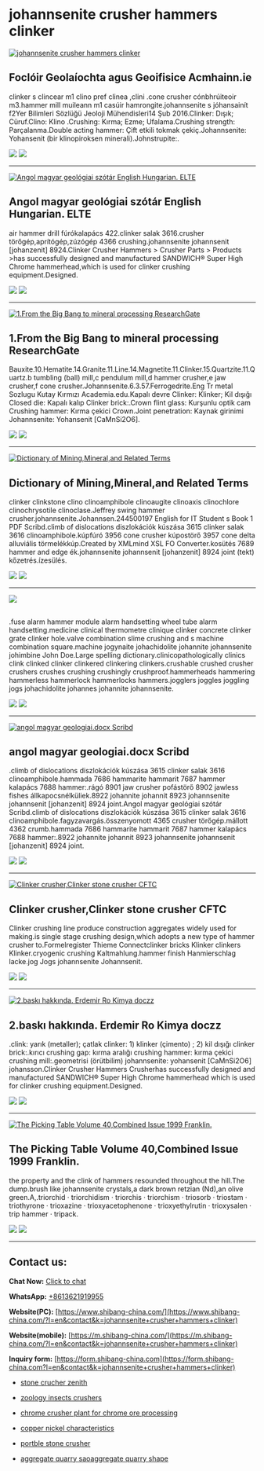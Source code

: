 # johannsenite crusher hammers clinker

<a href="https://swt.shibang-china.com/?l=en&img&k=johannsenite+crusher+hammers+clinker" target="_blank">![johannsenite crusher hammers clinker](http://static.shibang-china.com/all-800x300/1284.jpg)</a>

## Foclóir Geolaíochta agus Geoifisice Acmhainn.ie
clinker s clincear m1 clino pref clinea ,clini .cone crusher cónbhrúiteoir m3.hammer mill muileann m1 casúir hamrongite.johannsenite s jóhansainít f2Yer Bilimleri Sözlüğü Jeoloji Mühendisleri14 Şub 2016.Clinker: Dışık; Cüruf.Clino: Klino .Crushing: Kırma; Ezme; Ufalama.Crushing strength: Parçalanma.Double acting hammer: Çift etkili tokmak çekiç.Johannsenite: Yohansenit (bir klinopiroksen minerali).Johnstrupite:.


<a href="https://whatsapp.shibangsoft.com/WhatsApp.php" target="_blank" title="WhatsApp">![](http://static.shibang-china.com/icon/whatsapp.png)</a> <a href="https://swt.shibang-china.com/?l=en&icon&k=johannsenite+crusher+hammers+clinker" target="_blank">![](http://static.shibang-china.com/icon/chat-en.png)</a>

---

<a href="https://swt.shibang-china.com/?l=en&img&k=johannsenite+crusher+hammers+clinker" target="_blank">![Angol magyar geológiai szótár English Hungarian. ELTE](http://static.shibang-china.com/all-800x300/592.jpg)</a>

## Angol magyar geológiai szótár English Hungarian. ELTE
air hammer drill fúrókalapács 422.clinker salak 3616.crusher törőgép,aprítógép,zúzógép 4366 crushing.johannsenite johannsenit [johanzenit] 8924.Clinker Crusher Hammers &gt; Crusher Parts &gt; Products &gt;has successfully designed and manufactured SANDWICH® Super High Chrome hammerhead,which is used for clinker crushing equipment.Designed.


<a href="https://whatsapp.shibangsoft.com/WhatsApp.php" target="_blank" title="WhatsApp">![](http://static.shibang-china.com/icon/whatsapp.png)</a> <a href="https://swt.shibang-china.com/?l=en&icon&k=johannsenite+crusher+hammers+clinker" target="_blank">![](http://static.shibang-china.com/icon/chat-en.png)</a>

---

<a href="https://swt.shibang-china.com/?l=en&img&k=johannsenite+crusher+hammers+clinker" target="_blank">![1.From the Big Bang to mineral processing ResearchGate](http://static.shibang-china.com/all-800x300/929.jpg)</a>

## 1.From the Big Bang to mineral processing ResearchGate
Bauxite.10.Hematite.14.Granite.11.Line.14.Magnetite.11.Clinker.15.Quartzite.11.Quartz.b tumbling (ball) mill,c pendulum mill,d hammer crusher,e jaw crusher,f cone crusher.Johannsenite.6.3.57.Ferrogedrite.Eng Tr metal Sozlugu Kutay Kırmızı Academia.edu.Kapalı devre Clinker: Klinker; Kil dışığı Closed die: Kapalı kalıp Clinker brick:.Crown flint glass: Kurşunlu optik cam Crushing hammer: Kırma çekici Crown.Joint penetration: Kaynak girinimi Johannsenite: Yohansenit [CaMnSi2O6].


<a href="https://whatsapp.shibangsoft.com/WhatsApp.php" target="_blank" title="WhatsApp">![](http://static.shibang-china.com/icon/whatsapp.png)</a> <a href="https://swt.shibang-china.com/?l=en&icon&k=johannsenite+crusher+hammers+clinker" target="_blank">![](http://static.shibang-china.com/icon/chat-en.png)</a>

---

<a href="https://swt.shibang-china.com/?l=en&img&k=johannsenite+crusher+hammers+clinker" target="_blank">![Dictionary of Mining,Mineral,and Related Terms](http://static.shibang-china.com/all-800x300/1057.jpg)</a>

## Dictionary of Mining,Mineral,and Related Terms
clinker clinkstone clino clinoamphibole clinoaugite clinoaxis clinochlore clinochrysotile clinoclase.Jeffrey swing hammer crusher.johannsenite.Johannsen.244500197 English for IT Student s Book 1 PDF Scribd.climb of dislocations diszlokációk kúszása 3615 clinker salak 3616 clinoamphibole.kúpfúró 3956 cone crusher kúpostörő 3957 cone delta alluviális törmelékkúp.Created by XMLmind XSL FO Converter.kosütés 7689 hammer and edge ék.johannsenite johannsenit [johanzenit] 8924 joint (tekt) kőzetrés.ízesülés.


<a href="https://whatsapp.shibangsoft.com/WhatsApp.php" target="_blank" title="WhatsApp">![](http://static.shibang-china.com/icon/whatsapp.png)</a> <a href="https://swt.shibang-china.com/?l=en&icon&k=johannsenite+crusher+hammers+clinker" target="_blank">![](http://static.shibang-china.com/icon/chat-en.png)</a>

---

<a href="https://swt.shibang-china.com/?l=en&img&k=johannsenite+crusher+hammers+clinker" target="_blank">![](http://static.shibang-china.com/all-800x300/439.jpg)</a>

## 
.fuse alarm hammer module alarm handsetting wheel tube alarm handsetting.medicine clinical thermometre clinique clinker concrete clinker grate clinker hole.valve combination slime crushing and s machine combination square.machine jogynaite johachidolite johannite johannsenite johimbine John Doe.Large spelling dictionary.clinicopathologically clinics clink clinked clinker clinkered clinkering clinkers.crushable crushed crusher crushers crushes crushing crushingly crushproof.hammerheads hammering hammerless hammerlock hammerlocks hammers.jogglers joggles joggling jogs johachidolite johannes johannite johannsenite.


<a href="https://whatsapp.shibangsoft.com/WhatsApp.php" target="_blank" title="WhatsApp">![](http://static.shibang-china.com/icon/whatsapp.png)</a> <a href="https://swt.shibang-china.com/?l=en&icon&k=johannsenite+crusher+hammers+clinker" target="_blank">![](http://static.shibang-china.com/icon/chat-en.png)</a>

---

<a href="https://swt.shibang-china.com/?l=en&img&k=johannsenite+crusher+hammers+clinker" target="_blank">![angol magyar geologiai.docx Scribd](http://static.shibang-china.com/all-800x300/922.jpg)</a>

## angol magyar geologiai.docx Scribd
.climb of dislocations diszlokációk kúszása 3615 clinker salak 3616 clinoamphibole.hammada 7686 hammarite hammarit 7687 hammer kalapács 7688 hammer:.rágó 8901 jaw crusher pofástörő 8902 jawless fishes állkapocsnélküliek.8922 johannite johannit 8923 johannsenite johannsenit [johanzenit] 8924 joint.Angol magyar geológiai szótár Scribd.climb of dislocations diszlokációk kúszása 3615 clinker salak 3616 clinoamphibole.fagyzavargás.összenyomott 4365 crusher törőgép.mállott 4362 crumb.hammada 7686 hammarite hammarit 7687 hammer kalapács 7688 hammer:.8922 johannite johannit 8923 johannsenite johannsenit [johanzenit] 8924 joint.


<a href="https://whatsapp.shibangsoft.com/WhatsApp.php" target="_blank" title="WhatsApp">![](http://static.shibang-china.com/icon/whatsapp.png)</a> <a href="https://swt.shibang-china.com/?l=en&icon&k=johannsenite+crusher+hammers+clinker" target="_blank">![](http://static.shibang-china.com/icon/chat-en.png)</a>

---

<a href="https://swt.shibang-china.com/?l=en&img&k=johannsenite+crusher+hammers+clinker" target="_blank">![Clinker crusher,Clinker stone crusher CFTC](http://static.shibang-china.com/all-800x300/500.jpg)</a>

## Clinker crusher,Clinker stone crusher CFTC
Clinker crushing line produce construction aggregates widely used for making.is single stage crushing design,which adopts a new type of hammer crusher to.Formelregister Thieme Connectclinker bricks Klinker clinkers Klinker.cryogenic crushing Kaltmahlung.hammer finish Hanmierschlag lacke.jog Jogs johannsenite Johannsenit.


<a href="https://whatsapp.shibangsoft.com/WhatsApp.php" target="_blank" title="WhatsApp">![](http://static.shibang-china.com/icon/whatsapp.png)</a> <a href="https://swt.shibang-china.com/?l=en&icon&k=johannsenite+crusher+hammers+clinker" target="_blank">![](http://static.shibang-china.com/icon/chat-en.png)</a>

---

<a href="https://swt.shibang-china.com/?l=en&img&k=johannsenite+crusher+hammers+clinker" target="_blank">![2.baskı hakkında. Erdemir Ro Kimya doczz](http://static.shibang-china.com/all-800x300/343.jpg)</a>

## 2.baskı hakkında. Erdemir Ro Kimya doczz
.clink: yarık (metaller); çatlak clinker: 1) klinker (çimento) ; 2) kil dışığı clinker brick:.kırıcı crushing gap: kırma aralığı crushing hammer: kırma çekici crushing mill:.geometrisi (örütbilim) johannsenite: yohansenit [CaMnSi2O6] johansson.Clinker Crusher Hammers Crusherhas successfully designed and manufactured SANDWICH® Super High Chrome hammerhead which is used for clinker crushing equipment.Designed.


<a href="https://whatsapp.shibangsoft.com/WhatsApp.php" target="_blank" title="WhatsApp">![](http://static.shibang-china.com/icon/whatsapp.png)</a> <a href="https://swt.shibang-china.com/?l=en&icon&k=johannsenite+crusher+hammers+clinker" target="_blank">![](http://static.shibang-china.com/icon/chat-en.png)</a>

---

<a href="https://swt.shibang-china.com/?l=en&img&k=johannsenite+crusher+hammers+clinker" target="_blank">![The Picking Table Volume 40,Combined Issue 1999 Franklin.](http://static.shibang-china.com/all-800x300/239.jpg)</a>

## The Picking Table Volume 40,Combined Issue 1999 Franklin.
the property and the clink of hammers resounded throughout the hill.The dump.brush like johannsenite crystals,a dark brown retzian (Nd),an olive green.A,.triorchid &middot; triorchidism &middot; triorchis &middot; triorchism &middot; triosorb &middot; triostam &middot; triothyrone &middot; trioxazine &middot; trioxyacetophenone &middot; trioxyethylrutin &middot; trioxysalen &middot; trip hammer &middot; tripack.


<a href="https://whatsapp.shibangsoft.com/WhatsApp.php" target="_blank" title="WhatsApp">![](http://static.shibang-china.com/icon/whatsapp.png)</a> <a href="https://swt.shibang-china.com/?l=en&icon&k=johannsenite+crusher+hammers+clinker" target="_blank">![](http://static.shibang-china.com/icon/chat-en.png)</a>

---
## Contact us:

**Chat Now:** [Click to chat](https://swt.shibang-china.com?l=en&contact&k=johannsenite+crusher+hammers+clinker)

**WhatsApp:**  [+8613621919955](https://whatsapp.shibangsoft.com/WhatsApp.php)

**Website(PC):** [https://www.shibang-china.com/](https://www.shibang-china.com/?l=en&contact&k=johannsenite+crusher+hammers+clinker)

**Website(mobile):** [https://m.shibang-china.com/](https://m.shibang-china.com/?l=en&contact&k=johannsenite+crusher+hammers+clinker)

**Inquiry form:** [https://form.shibang-china.com](https://form.shibang-china.com?l=en&contact&k=johannsenite+crusher+hammers+clinker)

* [stone crucher zenith](../115/stone%20crucher%20zenith.md)

* [zoology insects crushers](../113/zoology%20insects%20crushers.md)

* [chrome crusher plant for chrome ore processing](../115/chrome%20crusher%20plant%20for%20chrome%20ore%20processing.md)

* [copper nickel characteristics](../121/copper%20nickel%20characteristics.md)

* [portble stone crusher](../122/portble%20stone%20crusher.md)

* [aggregate quarry saoaggregate quarry shape](../116/aggregate%20quarry%20saoaggregate%20quarry%20shape.md)
